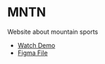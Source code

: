 # MNTN

Website about mountain sports

- [Watch Demo](https://zarodyshfrontendera.github.io/mntn/)
- [Figma File](https://www.figma.com/design/oJypkVVu6bDDUs2YUkyIWk/%D0%A1%D0%B0%D0%B9%D1%82-%D0%BE-%D0%B3%D0%BE%D1%80%D0%BD%D0%BE%D0%BC-%D1%81%D0%BF%D0%BE%D1%80%D1%82%D0%B5--Copy-?node-id=0-1&t=zsu2G4GcD3OBfPNz-1)
